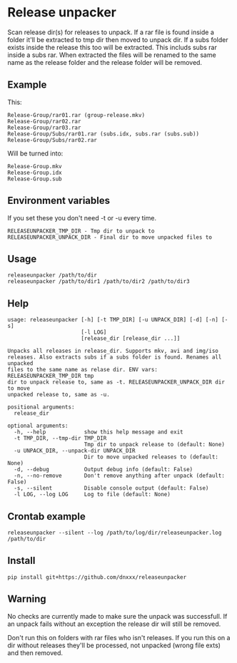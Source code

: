 # Release unpacker

Scan release dir(s) for releases to unpack. If a rar file is found inside a
folder it'll be extracted to tmp dir then moved to unpack dir. If a subs
folder exists inside the release this too will be extracted. This includs subs
rar inside a subs rar. When extracted the files will be renamed to the same
name as the release folder and the release folder will be removed.

## Example

This:

    Release-Group/rar01.rar (group-release.mkv)
    Release-Group/rar02.rar
    Release-Group/rar03.rar
    Release-Group/Subs/rar01.rar (subs.idx, subs.rar (subs.sub))
    Release-Group/Subs/rar02.rar

Will be turned into:

    Release-Group.mkv
    Release-Group.idx
    Release-Group.sub

## Environment variables

If you set these you don't need -t or -u every time.

    RELEASEUNPACKER_TMP_DIR - Tmp dir to unpack to
    RELEASEUNPACKER_UNPACK_DIR - Final dir to move unpacked files to

## Usage

    releaseunpacker /path/to/dir
    releaseunpacker /path/to/dir1 /path/to/dir2 /path/to/dir3

## Help

    usage: releaseunpacker [-h] [-t TMP_DIR] [-u UNPACK_DIR] [-d] [-n] [-s]
                           [-l LOG]
                           [release_dir [release_dir ...]]

    Unpacks all releases in release_dir. Supports mkv, avi and img/iso
    releases. Also extracts subs if a subs folder is found. Renames all unpacked
    files to the same name as relase dir. ENV vars: RELEASEUNPACKER_TMP_DIR tmp
    dir to unpack release to, same as -t. RELEASEUNPACKER_UNPACK_DIR dir to move
    unpacked release to, same as -u.

    positional arguments:
      release_dir

    optional arguments:
      -h, --help            show this help message and exit
      -t TMP_DIR, --tmp-dir TMP_DIR
                            Tmp dir to unpack release to (default: None)
      -u UNPACK_DIR, --unpack-dir UNPACK_DIR
                            Dir to move unpacked releases to (default: None)
      -d, --debug           Output debug info (default: False)
      -n, --no-remove       Don't remove anything after unpack (default: False)
      -s, --silent          Disable console output (default: False)
      -l LOG, --log LOG     Log to file (default: None)

## Crontab example

    releaseunpacker --silent --log /path/to/log/dir/releaseunpacker.log /path/to/dir

## Install

    pip install git+https://github.com/dnxxx/releaseunpacker

## Warning

No checks are currently made to make sure the unpack was successfull. If an
unpack fails without an exception the release dir will still be removed.

Don't run this on folders with rar files who isn't releases. If you run this
on a dir without releases they'll be processed, not unpacked (wrong file exts)
and then removed.
